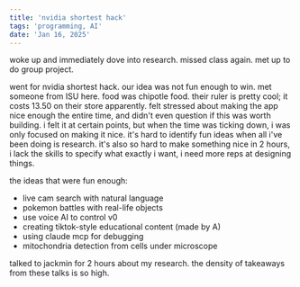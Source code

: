 ```yaml
---
title: 'nvidia shortest hack'
tags: 'programming, AI'
date: 'Jan 16, 2025'
---
```


woke up and immediately dove into research. missed class again. met up to do group project.

went for nvidia shortest hack. our idea was not fun enough to win. met someone from ISU here. food was chipotle food. their ruler is pretty cool; it costs 13.50 on their store apparently. felt stressed about making the app nice enough the entire time, and didn't even question if this was worth building. i felt it at certain points, but when the time was ticking down, i was only focused on making it nice. it's hard to identify fun ideas when all i've been doing is research. it's also so hard to make something nice in 2 hours, i lack the skills to specify what exactly i want, i need more reps at designing things.

the ideas that were fun enough:

- live cam search with natural language
- pokemon battles with real-life objects
- use voice AI to control v0
- creating tiktok-style educational content (made by A)
- using claude mcp for debugging
- mitochondria detection from cells under microscope

talked to jackmin for 2 hours about my research. the density of takeaways from these talks is so high.
